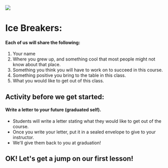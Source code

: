 ![](https://media.giphy.com/media/zthJViY229AMU/giphy.gif)

# Ice Breakers:

#### Each of us will share the following:

1. Your name
2. Where you grew up, and something cool that most people might not know about that place. 
3. Something you think you will have to work on to succeed in this course.
4. Something positive you bring to the table in this class.
5. What you would like to get out of this class.
## Activity before we get started:
#### Write a letter to your future (graduated self).
  * Students will write a letter stating what they would like to get out of the course.
  * Once you write your letter, put it in a sealed envelope to give to your instructor. 
  * We'll give them back to you at graduation!

## OK! Let's get a jump on our first lesson!

